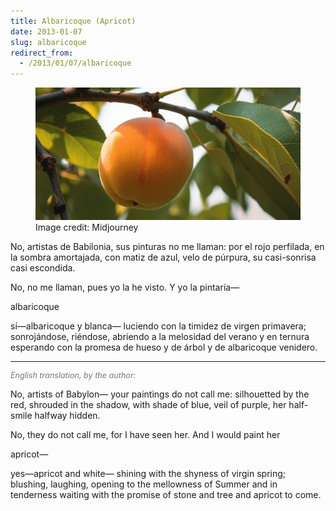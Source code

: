 ```yaml
---
title: Albaricoque (Apricot)
date: 2013-01-07
slug: albaricoque
redirect_from:
  - /2013/01/07/albaricoque
---
```


<figure>
<img src="assets/apricot.jpg" /></a><figcaption>Image credit: Midjourney</figcaption></figure>

<p class="poetry">No, artistas de Babilonia,
sus pinturas no me llaman:
por el rojo perfilada,
en la sombra amortajada,
con matiz de azul, velo de púrpura,
su casi-sonrisa casi escondida.

No, no me llaman,
pues yo la he visto.
Y yo la pintaría—

albaricoque

sí—albaricoque y blanca—
luciendo con la timidez
de virgen primavera;
sonrojándose,
riéndose,
abriendo
a la melosidad del verano
y en ternura esperando
con la promesa
de hueso
y de árbol
y de albaricoque venidero.</p>

<hr />
<p style="font-size:90%;color:#777;font-style:italic;">English translation, by the author:</p>

<p class="poetry">No, artists of Babylon—
your paintings do not call me:
silhouetted by the red,
shrouded in the shadow,
with shade of blue, veil of purple,
her half-smile halfway hidden.

No, they do not call me,
for I have seen her.
And I would paint her

apricot—

yes—apricot and white—
shining with the shyness
of virgin spring;
blushing,
laughing,
opening
to the mellowness of Summer
and in tenderness waiting
with the promise
of stone
and tree
and apricot to come.</p>